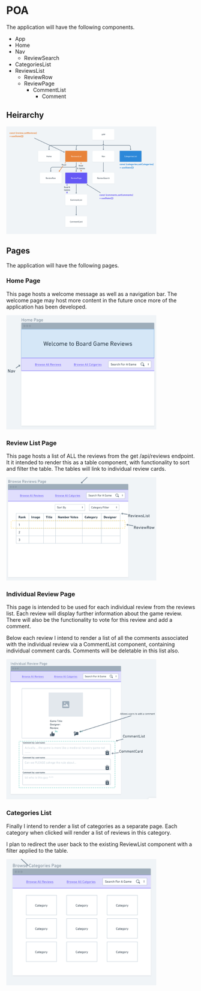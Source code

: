 # POA

The application will have the following components.
- App
- Home
- Nav
    - ReviewSearch
- CategoriesList
- ReviewsList
    - ReviewRow
    - ReviewPage
        - CommentList
            - Comment
## Heirarchy
<img src="heirarchy.png" width="400px" height="auto">

## Pages
The application will have the following pages.

### Home Page
This page hosts a welcome message as well as a navigation bar. The welcome page may host more content in the future once more of the application has been developed.

<img src="Home.png" width="400px" height="auto">

### Review List Page
This page hosts a list of ALL the reviews from the get /api/reviews endpoint. It it intended to render this as a table component, with functionality to sort and filter the table. The tables will link to individual review cards.

<img src="reviewList.png" width="400px" height="auto">

### Individual Review Page
This page is intended to be used for each individual review from the reviews list. Each review will display further information about the game review. There will also be the functionality to vote for this review and add a comment.

Below each review I intend to render a list of all the comments associated with the individual review via a CommentList component, containing individual comment cards. Comments will be deletable in this list also.

<img src="review.png" width="400px" height="auto">

### Categories List
Finally I intend to render a list of categories as a separate page. Each category when clicked will render a list of reviews in this category.

I plan to redirect the user back to the existing ReviewList component with a filter applied to the table.

<img src="categories.png" width="400px" height="auto">
